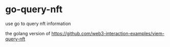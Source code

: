 # go-query-nft
use go to query nft information

the golang version of https://github.com/web3-interaction-examples/viem-query-nft
